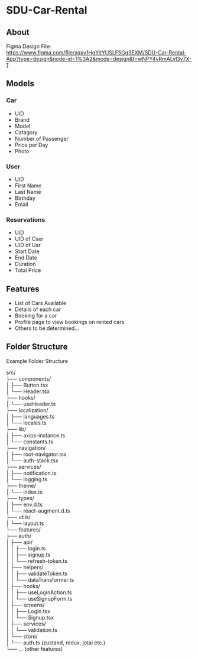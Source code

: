 # SDU-Car-Rental

## About
Figma Design File: https://www.figma.com/file/xqxv1HgYitYUSLF5Gg3EXM/SDU-Car-Rental-App?type=design&node-id=1%3A2&mode=design&t=wNPY4vRmALyl3v7X-1

## Models

### Car
- UID
- Brand
- Model
- Catagory
- Number of Passenger
- Price per Day
- Photo

### User
- UID
- First Name
- Last Name
- Birthday
- Email

### Reservations
- UID
- UID of Cser
- UID of Uar
- Start Date
- End Date
- Duration
- Total Price



## Features
- List of Cars Available
- Details of each car
- Booking for a car
- Profile page to view bookings on rented cars
- Others to be determined...

## Folder Structure
Example Folder Structure

src/  <br>
├── components/  <br>
│   ├── Button.tsx  <br>
│   └── Header.tsx  <br>
├── hooks/  <br>
│   └── useHeader.ts  <br>
├── localization/  <br>
│   ├── languages.ts  <br>
│   └── locales.ts  <br>
├── lib/  <br>
│   ├── axios-instance.ts  <br>
│   └── constants.ts  <br>
├── navigation/  <br>
│   ├── root-navigator.tsx  <br>
│   └── auth-stack.tsx  <br>
├── services/ <br>
│   ├── notification.ts <br>
│   └── logging.ts <br>
├── theme/ <br>
│   └── index.ts <br>
├── types/ <br>
│   ├── env.d.ts <br>
│   └── react-augment.d.ts <br>
├── utils/ <br>
│   └── layout.ts  <br>
└── features/ <br>
    ├── auth/ <br>
    │   ├── api/ <br>
    │   │   ├── login.ts <br>
    │   │   ├── signup.ts <br>
    │   │   └── refresh-token.ts <br>
    │   ├── helpers/ <br>
    │   │   ├── validateToken.ts <br>
    │   │   └── dataTransformer.ts <br>
    │   ├── hooks/ <br>
    │   │   ├── useLoginAction.ts <br>
    │   │   └── useSignupForm.ts <br>
    │   ├── screens/ <br>
    │   │   ├── Login.tsx <br>
    │   │   └── Signup.tsx <br>
    │   ├── services/  
    │   │   └── validation.ts  
    │   └── store/  
    │       └── auth.ts (zustand, redux, jotai etc.)  
    └── ... (other features)  
